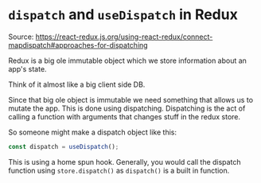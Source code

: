 # `dispatch` and `useDispatch` in Redux

Source: https://react-redux.js.org/using-react-redux/connect-mapdispatch#approaches-for-dispatching

Redux is a big ole immutable object which we store information about an app's state.

Think of it almost like a big client side DB.

Since that big ole object is immutable we need something that allows us to mutate the app. This is done using dispatching. Dispatching is the act of calling a function with arguments that changes stuff in the redux store.

So someone might make a dispatch object like this:

```javascript
const dispatch = useDispatch();
```

This is using a home spun hook. Generally, you would call the dispatch function using `store.dispatch()` as `dispatch()` is a built in function. 